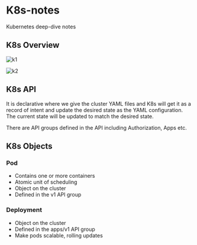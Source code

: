 # K8s-notes
Kubernetes deep-dive notes

## K8s Overview

![k1](https://user-images.githubusercontent.com/41537302/118336284-34f61980-b4c6-11eb-8954-72c9a41e7060.png)

![k2](https://user-images.githubusercontent.com/41537302/118336285-36bfdd00-b4c6-11eb-9cb2-23395b2a15a0.png)

## K8s API

It is declarative where we give the cluster YAML files and K8s will get it as a record of intent and update the desired state as the YAML configuration. The current state will be updated to match the desired state.

There are API groups defined in the API including Authorization, Apps etc.

## K8s Objects

### Pod 
- Contains one or more containers
- Atomic unit of scheduling
- Object on the cluster
- Defined in the v1 API group

### Deployment
- Object on the cluster
- Defined in the apps/v1 API group
- Make pods scalable, rolling updates
